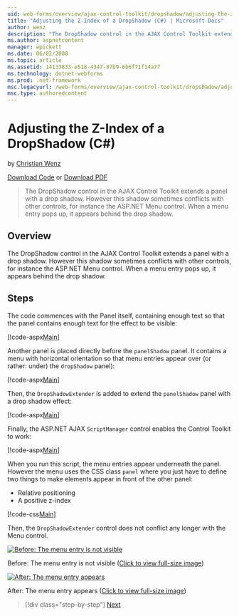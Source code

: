 ```yaml
---
uid: web-forms/overview/ajax-control-toolkit/dropshadow/adjusting-the-z-index-of-a-dropshadow-cs
title: "Adjusting the Z-Index of a DropShadow (C#) | Microsoft Docs"
author: wenz
description: "The DropShadow control in the AJAX Control Toolkit extends a panel with a drop shadow. However this shadow sometimes conflicts with other controls, for insta..."
ms.author: aspnetcontent
manager: wpickett
ms.date: 06/02/2008
ms.topic: article
ms.assetid: 14133833-e518-4347-87b9-6b6f71f14a77
ms.technology: dotnet-webforms
ms.prod: .net-framework
msc.legacyurl: /web-forms/overview/ajax-control-toolkit/dropshadow/adjusting-the-z-index-of-a-dropshadow-cs
msc.type: authoredcontent
---
```

Adjusting the Z-Index of a DropShadow (C#)
====================
by [Christian Wenz](https://github.com/wenz)

[Download Code](http://download.microsoft.com/download/5/1/6/51652a81-500b-4f6b-88d3-617103e7941e/DropShadow1.cs.zip) or [Download PDF](http://download.microsoft.com/download/b/6/a/b6ae89ee-df69-4c87-9bfb-ad1eb2b23373/dropshadow1CS.pdf)

> The DropShadow control in the AJAX Control Toolkit extends a panel with a drop shadow. However this shadow sometimes conflicts with other controls, for instance the ASP.NET Menu control. When a menu entry pops up, it appears behind the drop shadow.


## Overview

The DropShadow control in the AJAX Control Toolkit extends a panel with a drop shadow. However this shadow sometimes conflicts with other controls, for instance the ASP.NET Menu control. When a menu entry pops up, it appears behind the drop shadow.

## Steps

The code commences with the Panel itself, containing enough text so that the panel contains enough text for the effect to be visible:

[!code-aspx[Main](adjusting-the-z-index-of-a-dropshadow-cs/samples/sample1.aspx)]

Another panel is placed directly before the `panelShadow` panel. It contains a menu with horizontal orientation so that menu entries appear over (or rather: under) the `dropShadow` panel):

[!code-aspx[Main](adjusting-the-z-index-of-a-dropshadow-cs/samples/sample2.aspx)]

Then, the `DropShadowExtender` is added to extend the `panelShadow` panel with a drop shadow effect:

[!code-aspx[Main](adjusting-the-z-index-of-a-dropshadow-cs/samples/sample3.aspx)]

Finally, the ASP.NET AJAX `ScriptManager` control enables the Control Toolkit to work:

[!code-aspx[Main](adjusting-the-z-index-of-a-dropshadow-cs/samples/sample4.aspx)]

When you run this script, the menu entries appear underneath the panel. However the menu uses the CSS class `panel` where you just have to define two things to make elements appear in front of the other panel:

- Relative positioning
- A positive z-index

[!code-css[Main](adjusting-the-z-index-of-a-dropshadow-cs/samples/sample5.css)]

Then, the `DropShadowExtender` control does not conflict any longer with the Menu control.


[![Before: The menu entry is not visible](adjusting-the-z-index-of-a-dropshadow-cs/_static/image2.png)](adjusting-the-z-index-of-a-dropshadow-cs/_static/image1.png)

Before: The menu entry is not visible ([Click to view full-size image](adjusting-the-z-index-of-a-dropshadow-cs/_static/image3.png))


[![After: The menu entry appears](adjusting-the-z-index-of-a-dropshadow-cs/_static/image5.png)](adjusting-the-z-index-of-a-dropshadow-cs/_static/image4.png)

After: The menu entry appears ([Click to view full-size image](adjusting-the-z-index-of-a-dropshadow-cs/_static/image6.png))

>[!div class="step-by-step"]
[Next](manipulating-dropshadow-properties-from-client-code-cs.md)
